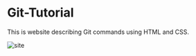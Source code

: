 # Git-Tutorial
This is website describing Git commands using HTML and CSS.


![site](https://user-images.githubusercontent.com/71166016/160544514-16ea1e3e-8d2c-43db-85c8-f42893d20ef7.jpeg)
